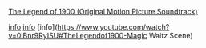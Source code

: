
[The Legend of 1900 (Original Motion Picture Soundtrack)](https://www.youtube.com/watch?v=h4jLY_d2Iyg&list=PL69329B8A15857EEF)

[info](http://www.xiami.com/album/eUaO67124) [info](https://movie.douban.com/subject/1292001/discussion/614059301/) 
[info](https://www.youtube.com/watch?v=0lBnr9RyISU#TheLegendof1900-Magic Waltz Scene)
